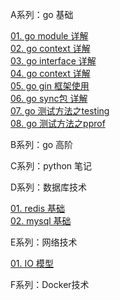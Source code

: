 A系列：go 基础

[01. go module 详解](go/blog/A01-go-module.md)\
[02. go context 详解](go/blog/A02-go-context.md)\
[03. go interface 详解](go/blog/A03-go-interface.md)\
[04. go context 详解](go/blog/A04-go-reflect.md)\
[05. go gin 框架使用](go/blog/A05-go-gin.md)\
[06. go sync包 详解](go/blog/A06-go-sync.md)\
[07. go 测试方法之testing](go/blog/A07-go-testing.md)\
[08. go 测试方法之pprof](go/blog/A08-go-pprof.md)


B系列：go 高阶

C系列：python 笔记

D系列：数据库技术

[01. redis 基础](mygo/blog/D01-redis-01.md)\
[02. mysql 基础](mygo/blog/D02-mysql-01.md)

E系列：网络技术

[01. IO 模型](mygo/blog/C01-IO.md)

F系列：Docker技术
